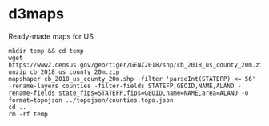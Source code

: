 # d3maps
Ready-made maps for US

	mkdir temp && cd temp
	wget https://www2.census.gov/geo/tiger/GENZ2018/shp/cb_2018_us_county_20m.zip
	unzip cb_2018_us_county_20m.zip
	mapshaper cb_2018_us_county_20m.shp -filter 'parseInt(STATEFP) <= 56' -rename-layers counties -filter-fields STATEFP,GEOID,NAME,ALAND -rename-fields state_fips=STATEFP,fips=GEOID,name=NAME,area=ALAND -o format=topojson ../topojson/counties.topo.json
	cd ..
	rm -rf temp